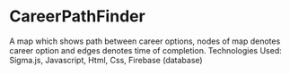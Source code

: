 # CareerPathFinder
A map which shows path between career options, nodes of map denotes career option and edges denotes time of completion.
Technologies Used: Sigma.js, Javascript, Html, Css, Firebase (database)
